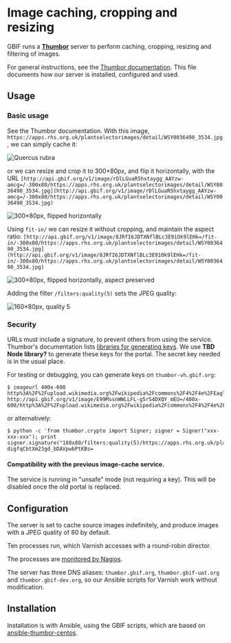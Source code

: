 # Image caching, cropping and resizing

GBIF runs a **[Thumbor](http://thumbor.org)** server to perform caching, cropping, resizing and filtering of images.

For general instructions, see the [Thumbor documentation](http://thumbor.readthedocs.io/).  This file documents how our server is installed, configured and used.

## Usage

### Basic usage

See the Thumbor documentation.  With this image, `https://apps.rhs.org.uk/plantselectorimages/detail/WSY0036490_3534.jpg`, we can simply cache it:

![Quercus rubra](http://api.gbif.org/v1/image/_vNy8HhjLsRikGe3yDjxx7y__IM=/https://apps.rhs.org.uk/plantselectorimages/detail/WSY0036490_3534.jpg)

or we can resize and crop it to 300×80px, and flip it horizontally, with the URL `[http://api.gbif.org/v1/image/rDlLGuaR5hxtaygg_AAYzw-amcg=/-300x80/https://apps.rhs.org.uk/plantselectorimages/detail/WSY0036490_3534.jpg](http://api.gbif.org/v1/image/rDlLGuaR5hxtaygg_AAYzw-amcg=/-300x80/https://apps.rhs.org.uk/plantselectorimages/detail/WSY0036490_3534.jpg)`

![300×80px, flipped horizontally](http://api.gbif.org/v1/image/rDlLGuaR5hxtaygg_AAYzw-amcg=/-300x80/https://apps.rhs.org.uk/plantselectorimages/detail/WSY0036490_3534.jpg)

Using `fit-in/` we can resize it without cropping, and maintain the aspect ratio: `[http://api.gbif.org/v1/image/8JRfI6JDTXNflBLc3E91Ok9lEHk=/fit-in/-300x80/https://apps.rhs.org.uk/plantselectorimages/detail/WSY0036490_3534.jpg](http://api.gbif.org/v1/image/8JRfI6JDTXNflBLc3E91Ok9lEHk=/fit-in/-300x80/https://apps.rhs.org.uk/plantselectorimages/detail/WSY0036490_3534.jpg)`

![300×80px, flipped horizontally, aspect preserved](http://api.gbif.org/v1/image/8JRfI6JDTXNflBLc3E91Ok9lEHk=/fit-in/-300x80/https://apps.rhs.org.uk/plantselectorimages/detail/WSY0036490_3534.jpg)

Adding the filter `/filters:quality(5)` sets the JPEG quality:

![160×80px, quality 5](http://api.gbif.org/v1/image/digfqCbtXm23gd_bDAVpwbPtKBs=/160x80/filters:quality(5)/https://apps.rhs.org.uk/plantselectorimages/detail/WSY0036490_3534.jpg)

### Security

URLs must include a signature, to prevent others from using the service.  Thumbor's documentation lists [libraries for generating keys](http://thumbor.readthedocs.io/en/latest/libraries.html).  We use **TBD Node library?** to generate these keys for the portal.  The secret key needed is in the usual place.

For testing or debugging, you can generate keys on `thumbor-vh.gbif.org`:

```
$ imageurl 400x-600 http%3A%2F%2Fupload.wikimedia.org%2Fwikipedia%2Fcommons%2F4%2F4e%2FEagle_beak_sideview_A.jpg
http://api.gbif.org/v1/image/E99MssnWWLLFL-g5rS4DXQY_mEU=/400x-600/http%3A%2F%2Fupload.wikimedia.org%2Fwikipedia%2Fcommons%2F4%2F4e%2FEagle_beak_sideview_A.jpg
```

or alternatively:

```
$ python -c 'from thumbor.crypto import Signer; signer = Signer("xxx-xxx-xxx"); print signer.signature("160x80/filters:quality(5)/https://apps.rhs.org.uk/plantselectorimages/detail/WSY0036490_3534.jpg")'
digfqCbtXm23gd_bDAVpwbPtKBs=
```

#### Compatibility with the previous image-cache service.

The service is running in "unsafe" mode (not requiring a key).  This will be disabled once the old portal is replaced.

## Configuration

The server is set to cache source images indefinitely, and produce images with a JPEG quality of 80 by default.

Ten processes run, which Varnish accesses with a round-robin director.

The processes are [monitored by Nagios](http://manager.gbif.org/nagios/cgi-bin/status.cgi?host=thumbor-vh).

The server has three DNS aliases: `thumbor.gbif.org`, `thumbor.gbif-uat.org` and `thumbor.gbif-dev.org`, so our Ansible scripts for Varnish work without modification.

## Installation

Installation is with Ansible, using the GBIF scripts, which are based on [ansible-thumbor-centos](https://github.com/lloydmeta/ansible-thumbor-centos/).
